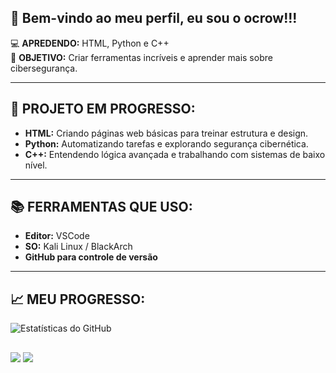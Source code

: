 
## 👾 Bem-vindo ao meu perfil, eu sou o ocrow!!!

💻 **APREDENDO:** HTML, Python e C++  
🎯 **OBJETIVO:** Criar ferramentas incríveis e aprender mais sobre cibersegurança.  

---

## 🌟 PROJETO EM PROGRESSO:
- **HTML:** Criando páginas web básicas para treinar estrutura e design.
- **Python:** Automatizando tarefas e explorando segurança cibernética.
- **C++:** Entendendo lógica avançada e trabalhando com sistemas de baixo nível.

---

## 📚 FERRAMENTAS QUE USO:
- **Editor:** VSCode
- **SO:** Kali Linux / BlackArch
- **GitHub para controle de versão**

---

## 📈 MEU PROGRESSO:
![Estatísticas do GitHub](https://github-readme-stats.vercel.app/api?username=ocrow&show_icons=true&theme=dark)

##

<div> 

  <a href="https://www.instagram.com/ocrow/" target="_blank"><img src="https://img.shields.io/badge/-Instagram-%23E4405F?style=for-the-badge&logo=instagram&logoColor=white" target="_blank"></a>
 <a href="https://discord.gg/uzZ8XNbs" target="_blank"><img src="https://img.shields.io/badge/Discord-7289DA?style=for-the-badge&logo=discord&logoColor=white" target="_blank"></a>

</div>
